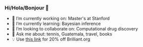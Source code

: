 ### Hi/Hola/Bonjour 👋

- 🔭 I’m currently working on: Master's at Stanford
- 🌱 I’m currently learning: Bayesian inference
- 👯 I’m looking to collaborate on: Computational drug discovery
- 💬 Ask me about: tennis, Guatemala, travel, books 
- 💡 Use [this link](http://brilliant.org/PauPaiz/) for 20% off Brilliant.org
